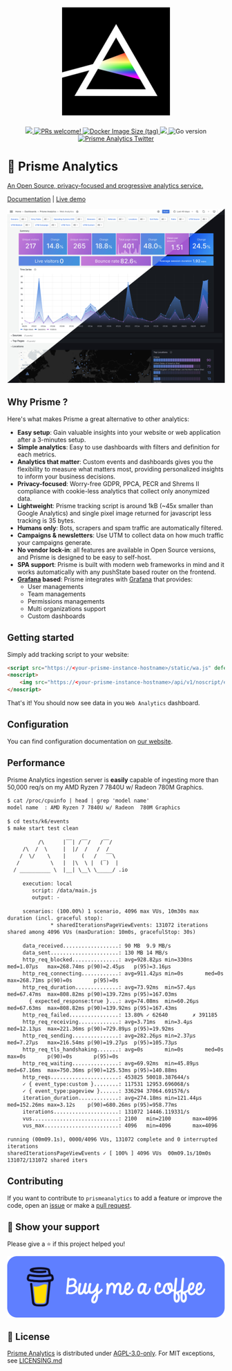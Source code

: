 <h1 align="center">
    <img height="250" src="./.github/images/logo.jpg">
</h1>

<p align="center">
    <a href="https://github.com/prismelabs/analytics/raw/master/LICENSE">
        <img src="https://img.shields.io/github/license/prismelabs/analytics">
    </a>
    <a href="https://github.com/prismelabs/analytics/blob/master/CONTRIBUTING.md">
        <img src="https://img.shields.io/badge/PRs-Welcome-brightgreen" alt="PRs welcome!" />
    </a>
    <a href="https://hub.docker.com/r/prismelabs/analytics">
        <img alt="Docker Image Size (tag)" src="https://img.shields.io/docker/image-size/prismelabs/analytics/latest">
    </a>
    <a href="https://goreportcard.com/report/github.com/prismelabs/analytics">
        <img src="https://goreportcard.com/badge/github.com/prismelabs/analytics">
    </a>
    <img alt="Go version" src="https://img.shields.io/github/go-mod/go-version/prismelabs/analytics">
    <a href="https://x.com/prismeanalytics">
        <img src="https://img.shields.io/twitter/follow/prismeanalytics?label=Follow" alt="Prisme Analytics Twitter" />
    </a>
</p>

# :gem: Prisme Analytics

[An Open Source, privacy-focused and progressive analytics service.](https://www.prismeanalytics.com/docs/next/)

[Documentation](https://www.prismeanalytics.com/docs)
|
[Live demo](https://app.prismeanalytics.com/grafana)

![grafana dashboard](.github/images/web-analytics-dashboard.jpg)

## Why Prisme ?

Here's what makes Prisme a great alternative to other analytics:
* **Easy setup**: Gain valuable insights into your website or web application
after a 3-minutes setup.
* **Simple analytics**: Easy to use dashboards with filters and definition for
each metrics.
* **Analytics that matter**: Custom events and dashboards gives you the
flexibility to measure what matters most, providing personalized insights to
inform your business decisions.
* **Privacy-focused**: Worry-free GDPR, PPCA, PECR and Shrems II compliance with
cookie-less analytics that collect only anonymized data.
* **Lightweight**: Prisme tracking script is around 1kB (~45x smaller than
Google Analytics) and single pixel image returned for javascript less tracking
is 35 bytes.
* **Humans only**: Bots, scrapers and spam traffic are automatically filtered.
* **Campaigns & newsletters**: Use UTM to collect data on how much traffic your
campaigns generate.
* **No vendor lock-in**: all features are available in Open Source versions, and
Prisme is designed to be easy to self-host.
* **SPA support**: Prisme is built with modern web frameworks in mind and it
works automatically with any pushState based router on the frontend.
* **[Grafana](https://github.com/grafana/grafana) based**: Prisme integrates
with [Grafana](https://github.com/grafana/grafana) that provides:
  * User managements
  * Team managements
  * Permissions managements
  * Multi organizations support
  * Custom dashboards

## Getting started

Simply add tracking script to your website:

```html
<script src="https://<your-prisme-instance-hostname>/static/wa.js" defer></script>
<noscript>
    <img src="https://<your-prisme-instance-hostname>/api/v1/noscript/events/pageviews" style="position:absolute;top:-100px">
</noscript>
```

That's it! You should now see data in you `Web Analytics` dashboard.

## Configuration

You can find configuration documentation on
[our website](https://www.prismeanalytics.com/docs/next/reference/server/server-modes/).

## Performance

Prisme Analytics ingestion server is **easily** capable of ingesting more than
50,000 req/s on my AMD Ryzen 7 7840U w/ Radeon 780M Graphics.

```
$ cat /proc/cpuinfo | head | grep 'model name'
model name	: AMD Ryzen 7 7840U w/ Radeon  780M Graphics

$ cd tests/k6/events
$ make start test clean

          /\      |‾‾| /‾‾/   /‾‾/
     /\  /  \     |  |/  /   /  /
    /  \/    \    |     (   /   ‾‾\
   /          \   |  |\  \ |  (‾)  |
  / __________ \  |__| \__\ \_____/ .io

     execution: local
        script: /data/main.js
        output: -
 
     scenarios: (100.00%) 1 scenario, 4096 max VUs, 10m30s max duration (incl. graceful stop):
              * sharedIterationsPageViewEvents: 131072 iterations shared among 4096 VUs (maxDuration: 10m0s, gracefulStop: 30s)

     data_received..................: 90 MB  9.9 MB/s
     data_sent......................: 130 MB 14 MB/s
     http_req_blocked...............: avg=928.82µs min=330ns    med=1.07µs   max=268.74ms p(90)=2.45µs   p(95)=3.16µs  
     http_req_connecting............: avg=911.42µs min=0s       med=0s       max=268.71ms p(90)=0s       p(95)=0s      
     http_req_duration..............: avg=73.92ms  min=57.4µs   med=67.47ms  max=808.82ms p(90)=139.72ms p(95)=167.03ms
       { expected_response:true }...: avg=74.08ms  min=60.26µs  med=67.63ms  max=808.82ms p(90)=139.92ms p(95)=167.43ms
     http_req_failed................: 13.80% ✓ 62640        ✗ 391185
     http_req_receiving.............: avg=3.71ms   min=3.4µs    med=12.13µs  max=221.36ms p(90)=729.89µs p(95)=19.92ms 
     http_req_sending...............: avg=282.26µs min=2.37µs   med=7.27µs   max=216.54ms p(90)=19.27µs  p(95)=105.73µs
     http_req_tls_handshaking.......: avg=0s       min=0s       med=0s       max=0s       p(90)=0s       p(95)=0s      
     http_req_waiting...............: avg=69.92ms  min=45.89µs  med=67.16ms  max=750.36ms p(90)=125.53ms p(95)=140.88ms
     http_reqs......................: 453825 50018.387644/s
     ✓ { event_type:custom }........: 117531 12953.696068/s
     ✓ { event_type:pageview }......: 336294 37064.691576/s
     iteration_duration.............: avg=274.18ms min=121.44µs med=152.26ms max=3.12s    p(90)=680.26ms p(95)=958.77ms
     iterations.....................: 131072 14446.119331/s
     vus............................: 2100   min=2100       max=4096
     vus_max........................: 4096   min=4096       max=4096

running (00m09.1s), 0000/4096 VUs, 131072 complete and 0 interrupted iterations
sharedIterationsPageViewEvents ✓ [ 100% ] 4096 VUs  00m09.1s/10m0s  131072/131072 shared iters
```

## Contributing

If you want to contribute to `prismeanalytics` to add a feature or improve the
code, open an [issue](https://github.com/prismelabs/analytics/issues)
or make a [pull request](https://github.com/prismelabs/analytics/pulls).

## :stars: Show your support

Please give a :star: if this project helped you!

[![buy me a coffee button](./.github/images/blue-button.png)](https://www.buymeacoffee.com/prismelabs)

## :scroll: License

[Prisme Analytics](https://www.prismeanalytics.com/) is distributed under
[AGPL-3.0-only](LICENSE). For MIT exceptions, see [LICENSING.md](LICENSING.md)
